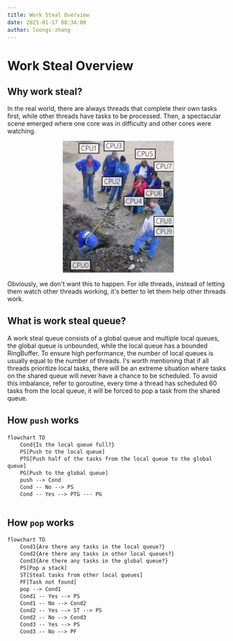 ```yaml
---
title: Work Steal Overview
date: 2025-01-17 08:34:00
author: loongs-zhang
---
```


# Work Steal Overview

## Why work steal?

In the real world, there are always threads that complete their own tasks first, while other threads have tasks to be
processed. Then, a spectacular scene emerged where one core was in difficulty and other cores were watching.

<div style="text-align: center;">
    <img src="../../../docs/img/watching.png" width="50%">
</div>

Obviously, we don't want this to happen. For idle threads, instead of letting them watch other threads working, it's
better to let them help other threads work.

## What is work steal queue?

A work steal queue consists of a global queue and multiple local queues, the global queue is unbounded, while the local
queue has a bounded RingBuffer. To ensure high performance, the number of local queues is usually equal to the number of
threads. I's worth mentioning that if all threads prioritize local tasks, there will be an extreme situation where tasks
on the shared queue will never have a chance to be scheduled. To avoid this imbalance, refer to goroutine, every time a
thread has scheduled 60 tasks from the local queue, it will be forced to pop a task from the shared queue.

## How `push` works

```mermaid
flowchart TD
    Cond{Is the local queue full?}
    PS[Push to the local queue]
    PTG[Push half of the tasks from the local queue to the global queue]
    PG[Push to the global queue]
    push --> Cond
    Cond -- No --> PS
    Cond -- Yes --> PTG --- PG
    
```

## How `pop` works

```mermaid
flowchart TD
    Cond1{Are there any tasks in the local queue?}
    Cond2{Are there any tasks in other local queues?}
    Cond3{Are there any tasks in the global queue?}
    PS[Pop a stack]
    ST[Steal tasks from other local queues]
    PF[Task not found]
    pop --> Cond1
    Cond1 -- Yes --> PS
    Cond1 -- No --> Cond2
    Cond2 -- Yes --> ST --> PS
    Cond2 -- No --> Cond3
    Cond3 -- Yes --> PS
    Cond3 -- No --> PF
```
